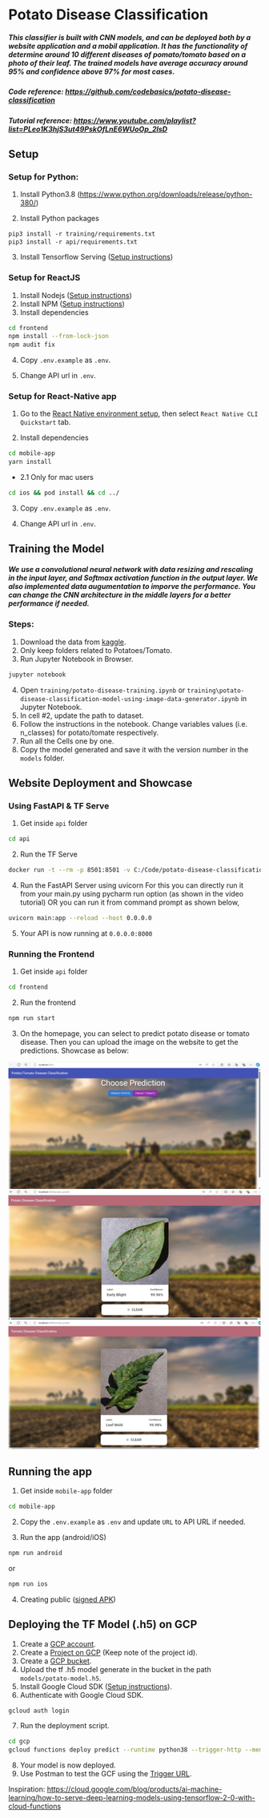 # Potato Disease Classification

##### This classifier is built with CNN models, and can be deployed both by a website application and a mobil application. It has the functionality of determine around 10 different diseases of pomato/tomato based on a photo of their leaf. The trained models have average accuracy around 95% and confidence above 97% for most cases. 

##### Code reference: https://github.com/codebasics/potato-disease-classification
##### Tutorial reference: https://www.youtube.com/playlist?list=PLeo1K3hjS3ut49PskOfLnE6WUoOp_2lsD

## Setup

### Setup for Python:

1. Install Python3.8 (https://www.python.org/downloads/release/python-380/)

2. Install Python packages

```
pip3 install -r training/requirements.txt
pip3 install -r api/requirements.txt
```

3. Install Tensorflow Serving ([Setup instructions](https://www.tensorflow.org/tfx/serving/setup))

### Setup for ReactJS

1. Install Nodejs ([Setup instructions](https://nodejs.org/en/download/package-manager/))
2. Install NPM ([Setup instructions](https://www.npmjs.com/get-npm))
3. Install dependencies

```bash
cd frontend
npm install --from-lock-json
npm audit fix
```

4. Copy `.env.example` as `.env`.

5. Change API url in `.env`.

### Setup for React-Native app

1. Go to the [React Native environment setup](https://reactnative.dev/docs/environment-setup), then select `React Native CLI Quickstart` tab.  

2. Install dependencies

```bash
cd mobile-app
yarn install
```

  - 2.1 Only for mac users
```bash
cd ios && pod install && cd ../
```

3. Copy `.env.example` as `.env`.

4. Change API url in `.env`.

## Training the Model 

##### We use a convolutional neural network with data resizing and rescaling in the input layer, and Softmax activation function in the output layer. We also implemented data augumentation to imporve the performance. You can change the CNN architecture in the middle layers for a better performance if needed.
### Steps:

1. Download the data from [kaggle](https://www.kaggle.com/arjuntejaswi/plant-village).
2. Only keep folders related to Potatoes/Tomato.
3. Run Jupyter Notebook in Browser.

```bash
jupyter notebook
```

4. Open `training/potato-disease-training.ipynb` or `training\potato-disease-classification-model-using-image-data-generator.ipynb` in Jupyter Notebook.
5. In cell #2, update the path to dataset. 
6. Follow the instructions in the notebook. Change variables values (i.e. n_classes) for potato/tomate respectively.
7. Run all the Cells one by one.
8. Copy the model generated and save it with the version number in the `models` folder.

## Website Deployment and Showcase

### Using FastAPI & TF Serve

1. Get inside `api` folder

```bash
cd api
```

2. Run the TF Serve 

```bash
docker run -t --rm -p 8501:8501 -v C:/Code/potato-disease-classification:/potato-disease-classification tensorflow/serving --rest_api_port=8501 --model_config_file=/potato-disease-classification/model.config.a
```

4. Run the FastAPI Server using uvicorn
   For this you can directly run it from your main.py using pycharm run option (as shown in the video tutorial)
   OR you can run it from command prompt as shown below,

```bash
uvicorn main:app --reload --host 0.0.0.0
```

5. Your API is now running at `0.0.0.0:8000`

### Running the Frontend

1. Get inside `api` folder

```bash
cd frontend
```
2. Run the frontend

```bash
npm run start
```

3. On the homepage, you can select to predict potato disease or tomato disease. Then you can upload the image on the website to get the predictions. Showcase as below:

![web homepahe](showcase\web_homepage.jpg?raw=true "Title")
![web potato](showcase\web_potato1.jpg?raw=true "Title")
![web tomato](showcase\web_tomato1.jpg?raw=true "Title")

## Running the app

1. Get inside `mobile-app` folder

```bash
cd mobile-app
```

2. Copy the `.env.example` as `.env` and update `URL` to API URL if needed.

3. Run the app (android/iOS)

```bash
npm run android
```

or

```bash
npm run ios
```

4. Creating public ([signed APK](https://reactnative.dev/docs/signed-apk-android))


## Deploying the TF Model (.h5) on GCP

1. Create a [GCP account](https://console.cloud.google.com/freetrial/signup/tos?_ga=2.25841725.1677013893.1627213171-706917375.1627193643&_gac=1.124122488.1627227734.Cj0KCQjwl_SHBhCQARIsAFIFRVVUZFV7wUg-DVxSlsnlIwSGWxib-owC-s9k6rjWVaF4y7kp1aUv5eQaAj2kEALw_wcB).
2. Create a [Project on GCP](https://cloud.google.com/appengine/docs/standard/nodejs/building-app/creating-project) (Keep note of the project id).
3. Create a [GCP bucket](https://console.cloud.google.com/storage/browser/).
4. Upload the tf .h5 model generate in the bucket in the path `models/potato-model.h5`.
5. Install Google Cloud SDK ([Setup instructions](https://cloud.google.com/sdk/docs/quickstarts)).
6. Authenticate with Google Cloud SDK.

```bash
gcloud auth login
```

7. Run the deployment script.

```bash
cd gcp
gcloud functions deploy predict --runtime python38 --trigger-http --memory 512 --project project_id
```

8. Your model is now deployed.
9. Use Postman to test the GCF using the [Trigger URL](https://cloud.google.com/functions/docs/calling/http).

Inspiration: https://cloud.google.com/blog/products/ai-machine-learning/how-to-serve-deep-learning-models-using-tensorflow-2-0-with-cloud-functions

